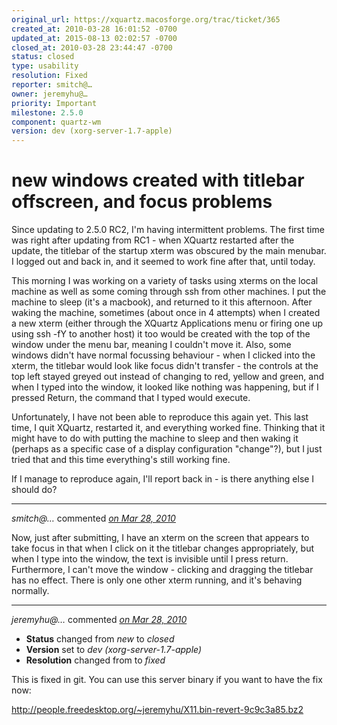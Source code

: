 ```yaml
---
original_url: https://xquartz.macosforge.org/trac/ticket/365
created_at: 2010-03-28 16:01:52 -0700
updated_at: 2015-08-13 02:02:57 -0700
closed_at: 2010-03-28 23:44:47 -0700
status: closed
type: usability
resolution: Fixed
reporter: smitch@…
owner: jeremyhu@…
priority: Important
milestone: 2.5.0
component: quartz-wm
version: dev (xorg-server-1.7-apple)
---
```


new windows created with titlebar offscreen, and focus problems
===============================================================


Since updating to 2.5.0 RC2, I'm having intermittent problems. The first time was right after updating from RC1 - when XQuartz restarted after the update, the titlebar of the startup xterm was obscured by the main menubar. I logged out and back in, and it seemed to work fine after that, until today.

This morning I was working on a variety of tasks using xterms on the local machine as well as some coming through ssh from other machines. I put the machine to sleep (it's a macbook), and returned to it this afternoon. After waking the machine, sometimes (about once in 4 attempts) when I created a new xterm (either through the XQuartz Applications menu or firing one up using ssh -fY to another host) it too would be created with the top of the window under the menu bar, meaning I couldn't move it. Also, some windows didn't have normal focussing behaviour - when I clicked into the xterm, the titlebar would look like focus didn't transfer - the controls at the top left stayed greyed out instead of changing to red, yellow and green, and when I typed into the window, it looked like nothing was happening, but if I pressed Return, the command that I typed would execute.

Unfortunately, I have not been able to reproduce this again yet. This last time, I quit XQuartz, restarted it, and everything worked fine. Thinking that it might have to do with putting the machine to sleep and then waking it (perhaps as a specific case of a display configuration "change"?), but I just tried that and this time everything's still working fine.

If I manage to reproduce again, I'll report back in - is there anything else I should do?



---

*smitch@…* commented *[on Mar 28, 2010](https://xquartz.macosforge.org/trac/ticket/365#comment:1 "March 28, 2010 at 4:07 PM PDT")*

Now, just after submitting, I have an xterm on the screen that appears to take focus in that when I click on it the titlebar changes appropriately, but when I type into the window, the text is invisible until I press return. Furthermore, I can't move the window - clicking and dragging the titlebar has no effect. There is only one other xterm running, and it's behaving normally.



---

*jeremyhu@…* commented *[on Mar 28, 2010](https://xquartz.macosforge.org/trac/ticket/365#comment:2 "March 28, 2010 at 11:44 PM PDT")*

-   **Status** changed from *new* to *closed*
-   **Version** set to *dev (xorg-server-1.7-apple)*
-   **Resolution** changed from to *fixed*

This is fixed in git. You can use this server binary if you want to have the fix now:

<http://people.freedesktop.org/~jeremyhu/X11.bin-revert-9c9c3a85.bz2>




